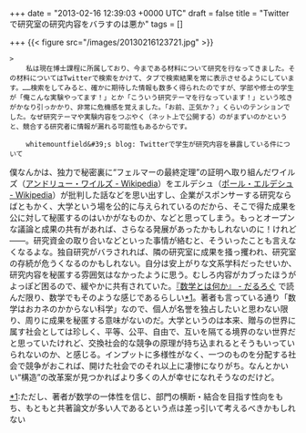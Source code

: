 
+++
date = "2013-02-16 12:39:03 +0000 UTC"
draft = false
title = "Twitter で研究室の研究内容をバラすのは悪か"
tags = []

+++
{{< figure src="/images/20130216123721.jpg"  >}}<br/>


    >
        私は現在博士課程に所属しており、今まである材料について研究を行なってきました。その材料についてはTwitterで検索をかけて、タブで検索結果を常に表示させるようにしています。……検索をしてみると、確かに期待した情報も数多く得られたのですが、学部や修士の学生が「俺こんな実験やってます！」とか「こういう研究テーマを行なっています！」という呟きがかなり引っかかり、非常に危機感を覚えました。「お前、正気か？」くらいのテンションでした。なぜ研究テーマや実験内容をつぶやく（ネット上で公開する）のがまずいのかというと、競合する研究者に情報が漏れる可能性もあるからです。

        whitemountfield&#39;s blog: Twitterで学生が研究内容を暴露している件について
    
僕なんかは、独力で秘密裏に“フェルマーの最終定理”の証明へ取り組んだワイルズ（<a href="http://ja.wikipedia.org/wiki/%E3%82%A2%E3%83%B3%E3%83%89%E3%83%AA%E3%83%A5%E3%83%BC%E3%83%BB%E3%83%AF%E3%82%A4%E3%83%AB%E3%82%BA">アンドリュー・ワイルズ - Wikipedia</a>）をエルデシュ（<a href="http://ja.wikipedia.org/wiki/%E3%83%9D%E3%83%BC%E3%83%AB%E3%83%BB%E3%82%A8%E3%83%AB%E3%83%87%E3%82%B7%E3%83%A5">ポール・エルデシュ - Wikipedia</a>）が批判した話などを思い出すし、企業がスポンサーする研究ならばともかく、大学という場を公的に与えられているのだから、そこで得た成果を公に対して秘匿するのはいかがなものか、などと思ってしまう。もっとオープンな議論と成果の共有があれば、さらなる発展があったかもしれないのに！けれど――。研究資金の取り合いなどといった事情が絡むと、そういったことも言えなくなるよな。独自研究がバラされれば、隣の研究室に成果を掻っ攫われ、研究室の存続が危うくなるのかもしれない。自分は安上がりな文系学科だったせいか、研究内容を秘匿する雰囲気はなかったように思う。むしろ内容がカブったほうがよっぽど困るので、緩やかに共有されていた。<a href="https://blog.daruyanagi.jp/entry/2013/02/16/114616">『数学とは何か』 - だるろぐ</a> で読んだ限り、数学でもそのような感じであるらしい<a href="#f-4c89be7f" name="fn-4c89be7f" title="ただし、著者が数学の一体性を信じ、部門の横断・結合を目指す性向をもち、もともと共著論文が多い人であるという点は差っ引いて考えるべきかもしれない">*1</a>。著者も言っている通り「数学はおカネのかからない科学」なので、個人が名誉を独占したいと思わない限り、周りに成果を秘匿する意味がないのだ。大学というのは本来、贈与の世界に属す社会としては珍しく、平等、公平、自由で、互いを隔てる境界のない世界だと思っていたけれど、交換社会的な競争の原理が持ち込まれるとそうもいっていられないのか、と感じる。インプットに多様性がなく、一つのものを分配する社会で競争がおこれば、開けた社会でのそれ以上に凄惨になりがち。なんとかいい“構造”の改革案が見つかればより多くの人が幸せになれそうなのだけど。
<div class="footnote">
<a href="#fn-4c89be7f" name="f-4c89be7f" class="footnote-number">*1</a><span class="footnote-delimiter">:</span><span class="footnote-text">ただし、著者が数学の一体性を信じ、部門の横断・結合を目指す性向をもち、もともと共著論文が多い人であるという点は差っ引いて考えるべきかもしれない</span>
</div>

